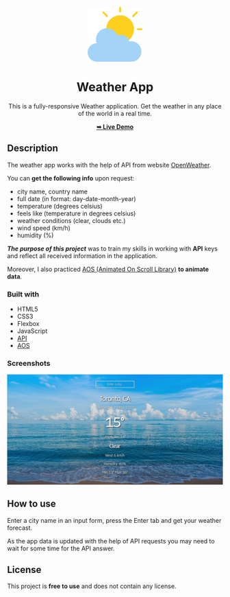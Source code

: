 <div align="center">

![](./logo.png)

# Weather App

This is a fully-responsive Weather application. Get the weather in any place of the world in a real time.

<a href="https://weather-app-real-time.netlify.app/"><strong>➥ Live Demo</strong></a> 

</div>

## Description

The weather app works with the help of API from website [OpenWeather](https://openweathermap.org/).

You can **get the following info** upon request:

- city name, country name
- full date (in format: day-date-month-year)
- temperature (degrees celsius)
- feels like (temperature in degrees celsius)
- weather conditions (clear, clouds etc.)
- wind speed (km/h)
- humidity (%)

***The purpose of this project*** was to train my skills in working with **API** keys and reflect all received information in the application.

Moreover, I also practiced [AOS (Animated On Scroll Library)](https://michalsnik.github.io/aos/) **to animate data**.

### Built with

- HTML5
- CSS3
- Flexbox
- JavaScript
- [API](https://openweathermap.org/)
- [AOS](https://michalsnik.github.io/aos/)

### Screenshots
![](./screenshot.jpg)

## How to use

Enter a city name in an input form, press the Enter tab and get your weather forecast.

As the app data is updated with the help of API requests you may need to wait for some time for the API answer. 

## License

This project is **free to use** and does not contain any license.
